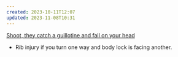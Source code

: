 ```yaml
---
created: 2023-10-11T12:07
updated: 2023-11-08T10:31
---
```

[Shoot, they catch a guillotine and fall on your head](https://youtu.be/4b3d0rkl0yc)
- Rib injury if you turn one way and body lock is facing another.